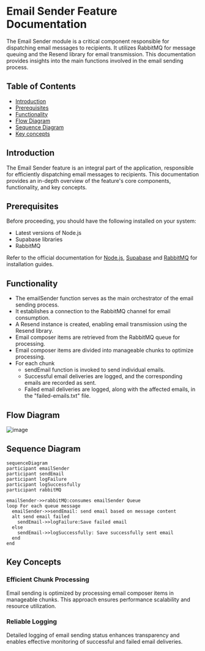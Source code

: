 # Email Sender Feature Documentation

The Email Sender module is a critical component responsible for dispatching email messages to recipients. It utilizes RabbitMQ for message queuing and the Resend library for email transmission. This documentation provides insights into the main functions involved in the email sending process.

## Table of Contents

- [Introduction](#introduction)
- [Prerequisites](#prerequisites)
- [Functionality](#functionality)
- [Flow Diagram](#flow-diagram)
- [Sequence Diagram](#sequence-diagram)
- [Key concepts](#key-concepts)

## Introduction

The Email Sender feature is an integral part of the application, responsible for efficiently dispatching email messages to recipients. This documentation provides an in-depth overview of the feature's core components, functionality, and key concepts.

## Prerequisites

Before proceeding, you should have the following installed on your system:

- Latest versions of Node.js
- Supabase libraries
- RabbitMQ

Refer to the official documentation for [Node.js](https://nodejs.org/),
[Supabase](https://supabase.io/) and
[RabbitMQ](https://www.rabbitmq.com/monitoring.html) for installation guides.

## Functionality

- The emailSender function serves as the main orchestrator of the email sending process.
- It establishes a connection to the RabbitMQ channel for email consumption.
- A Resend instance is created, enabling email transmission using the Resend library.
- Email composer items are retrieved from the RabbitMQ queue for processing.
- Email composer items are divided into manageable chunks to optimize processing.
- For each chunk
  - sendEmail function is invoked to send individual emails.
  - Successful email deliveries are logged, and the corresponding emails are recorded as sent.
  - Failed email deliveries are logged, along with the affected emails, in the "failed-emails.txt" file.

## Flow Diagram

![image](https://github.com/ocodista/trampar-de-casa/assets/68869379/52b41ef4-6660-49cc-93b1-e2e8b86ae4c8)

## Sequence Diagram

```mermaid
sequenceDiagram
participant emailSender
participant sendEmail
participant logFailure
participant logSuccessfully
participant rabbitMQ

emailSender->>rabbitMQ:consumes emailSender Queue
loop For each queue message
  emailSender->>sendEmail: send email based on message content
  alt send email failed
    sendEmail->>logFailure:Save failed email
  else
    sendEmail->>logSuccessfully: Save successfully sent email
  end
end
```

## Key Concepts

### Efficient Chunk Processing

Email sending is optimized by processing email composer items in manageable chunks. This approach ensures performance scalability and resource utilization.

### Reliable Logging

Detailed logging of email sending status enhances transparency and enables effective monitoring of successful and failed email deliveries.
